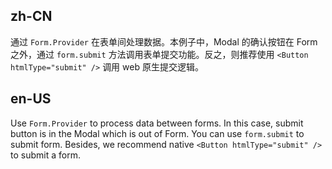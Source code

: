 ## zh-CN

通过 `Form.Provider` 在表单间处理数据。本例子中，Modal 的确认按钮在 Form 之外，通过 `form.submit` 方法调用表单提交功能。反之，则推荐使用 `<Button htmlType="submit" />` 调用 web 原生提交逻辑。

## en-US

Use `Form.Provider` to process data between forms. In this case, submit button is in the Modal which is out of Form. You can use `form.submit` to submit form. Besides, we recommend native `<Button htmlType="submit" />` to submit a form.
